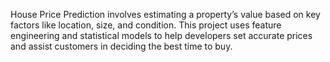 House Price Prediction involves estimating a property’s value based on key factors like location, size, and condition. This project uses feature engineering and statistical models to help developers set accurate prices and assist customers in deciding the best time to buy.

